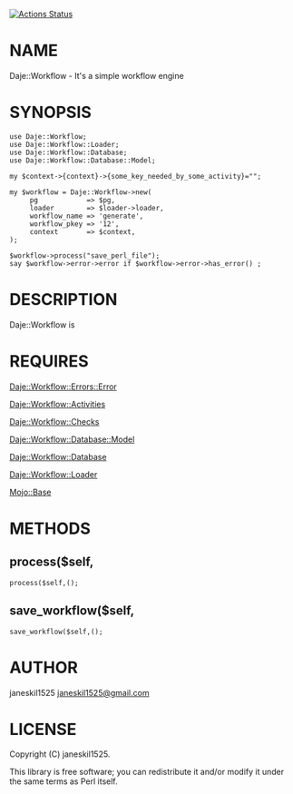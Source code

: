 [![Actions Status](https://github.com/janeskil1525/Daje-Workflow/actions/workflows/test.yml/badge.svg)](https://github.com/janeskil1525/Daje-Workflow/actions)
# NAME

Daje::Workflow - It's a simple workflow engine

# SYNOPSIS

    use Daje::Workflow;
    use Daje::Workflow::Loader;
    use Daje::Workflow::Database;
    use Daje::Workflow::Database::Model;

    my $context->{context}->{some_key_needed_by_some_activity}="";

    my $workflow = Daje::Workflow->new(
         pg            => $pg,
         loader        => $loader->loader,
         workflow_name => 'generate',
         workflow_pkey => '12',
         context       => $context,
    );

    $workflow->process("save_perl_file");
    say $workflow->error->error if $workflow->error->has_error() ;

# DESCRIPTION

Daje::Workflow is

# REQUIRES

[Daje::Workflow::Errors::Error](https://metacpan.org/pod/Daje%3A%3AWorkflow%3A%3AErrors%3A%3AError) 

[Daje::Workflow::Activities](https://metacpan.org/pod/Daje%3A%3AWorkflow%3A%3AActivities) 

[Daje::Workflow::Checks](https://metacpan.org/pod/Daje%3A%3AWorkflow%3A%3AChecks) 

[Daje::Workflow::Database::Model](https://metacpan.org/pod/Daje%3A%3AWorkflow%3A%3ADatabase%3A%3AModel) 

[Daje::Workflow::Database](https://metacpan.org/pod/Daje%3A%3AWorkflow%3A%3ADatabase) 

[Daje::Workflow::Loader](https://metacpan.org/pod/Daje%3A%3AWorkflow%3A%3ALoader) 

[Mojo::Base](https://metacpan.org/pod/Mojo%3A%3ABase) 

# METHODS

## process($self,

    process($self,();

## save\_workflow($self,

    save_workflow($self,();

# AUTHOR

janeskil1525 <janeskil1525@gmail.com>

# LICENSE

Copyright (C) janeskil1525.

This library is free software; you can redistribute it and/or modify
it under the same terms as Perl itself.
